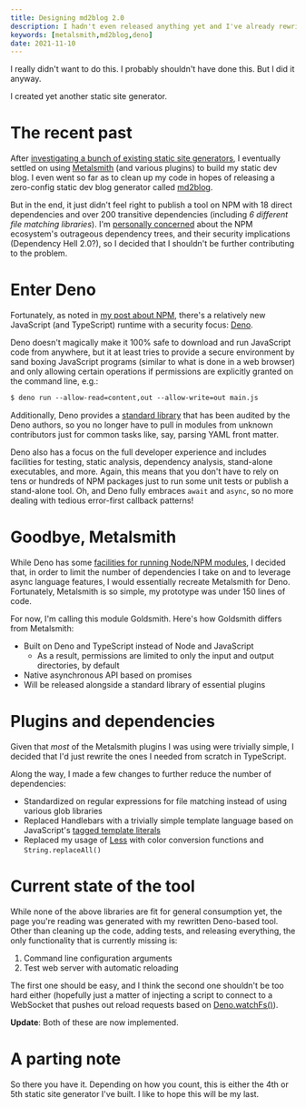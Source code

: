 ```yaml
---
title: Designing md2blog 2.0
description: I hadn't even released anything yet and I've already rewritten md2blog. Here's why.
keywords: [metalsmith,md2blog,deno]
date: 2021-11-10
---
```

I really didn't want to do this. I probably shouldn't have done this. But I did it anyway.

I created yet another static site generator.

# The recent past
After [investigating a bunch of existing static site generators](comparison.md), I eventually settled on using [Metalsmith](https://metalsmith.io/) (and various plugins) to build my static dev blog. I even went so far as to clean up my code in hopes of releasing a zero-config static dev blog generator called [md2blog](md2blog-design.md).

But in the end, it just didn't feel right to publish a tool on NPM with 18 direct dependencies and over 200 transitive dependencies (including *6 different file matching libraries*). I'm [personally concerned](../web-development/souring-on-npm.md) about the NPM ecosystem's outrageous dependency trees, and their security implications (Dependency Hell 2.0?), so I decided that I shouldn't be further contributing to the problem.

# Enter Deno
Fortunately, as noted in [my post about NPM](../web-development/souring-on-npm.md), there's a relatively new JavaScript (and TypeScript) runtime with a security focus: [Deno](https://deno.land/).

Deno doesn't magically make it 100% safe to download and run JavaScript code from anywhere, but it at least tries to provide a secure environment by sand boxing JavaScript programs (similar to what is done in a web browser) and only allowing certain operations if permissions are explicitly granted on the command line, e.g.:

```txt
$ deno run --allow-read=content,out --allow-write=out main.js
```

Additionally, Deno provides a [standard library](https://deno.land/std) that has been audited by the Deno authors, so you no longer have to pull in modules from unknown contributors just for common tasks like, say, parsing YAML front matter.

Deno also has a focus on the full developer experience and includes facilities for testing, static analysis, dependency analysis, stand-alone executables, and more. Again, this means that you don't have to rely on tens or hundreds of NPM packages just to run some unit tests or publish a stand-alone tool. Oh, and Deno fully embraces `await` and `async`, so no more dealing with tedious error-first callback patterns!

# Goodbye, Metalsmith
While Deno has some [facilities for running Node/NPM modules](https://deno.land/manual@v1.16.0/npm_nodejs), I decided that, in order to limit the number of dependencies I take on and to leverage async language features, I would essentially recreate Metalsmith for Deno. Fortunately, Metalsmith is so simple, my prototype was under 150 lines of code.

For now, I'm calling this module Goldsmith. Here's how Goldsmith differs from Metalsmith:

* Built on Deno and TypeScript instead of Node and JavaScript
  * As a result, permissions are limited to only the input and output directories, by default
* Native asynchronous API based on promises
* Will be released alongside a standard library of essential plugins

# Plugins and dependencies
Given that *most* of the Metalsmith plugins I was using were trivially simple, I decided that I'd just rewrite the ones I needed from scratch in TypeScript.

Along the way, I made a few changes to further reduce the number of dependencies:

* Standardized on regular expressions for file matching instead of using various glob libraries
* Replaced Handlebars with a trivially simple template language based on JavaScript's [tagged template literals](https://developer.mozilla.org/en-US/docs/Web/JavaScript/Reference/Template_literals#tagged_templates)
* Replaced my usage of [Less](https://lesscss.org/) with color conversion functions and `String.replaceAll()`

# Current state of the tool
While none of the above libraries are fit for general consumption yet, the page you're reading was generated with my rewritten Deno-based tool. Other than cleaning up the code, adding tests, and releasing everything, the only functionality that is currently missing is:

1. Command line configuration arguments
1. Test web server with automatic reloading

The first one should be easy, and I think the second one shouldn't be too hard either (hopefully just a matter of injecting a script to connect to a WebSocket that pushes out reload requests based on [Deno.watchFs()](https://doc.deno.land/builtin/stable#Deno.watchFs)).

**Update**: Both of these are now implemented.

# A parting note
So there you have it. Depending on how you count, this is either the 4th or 5th static site generator I've built. I like to hope this will be my last.